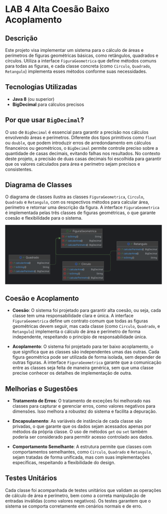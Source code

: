 # LAB 4 Alta Coesão Baixo Acoplamento

## Descrição

Este projeto visa implementar um sistema para o cálculo de áreas e perímetros de figuras geométricas básicas, como
retângulos, quadrados e círculos. Utiliza a interface `FiguraGeometrica` que define métodos comuns para todas as
figuras, e cada classe concreta (como `Circulo`, `Quadrado`, `Retangulo`) implementa esses métodos conforme suas
necessidades.

## Tecnologias Utilizadas

- **Java 8** (ou superior)
- **BigDecimal** para cálculos precisos

## Por que usar `BigDecimal`?

O uso de `BigDecimal` é essencial para garantir a precisão nos cálculos envolvendo áreas e perímetros. Diferente dos
tipos primitivos como `float` ou `double`, que podem introduzir erros de arredondamento em cálculos financeiros ou
geométricos, o `BigDecimal` permite controle preciso sobre a quantidade de casas decimais, evitando falhas nos
resultados. No contexto deste projeto, a precisão de duas casas decimais foi escolhida para garantir que os valores
calculados para área e perímetro sejam precisos e consistentes.

## Diagrama de Classes

O diagrama de classes ilustra as classes `FiguraGeometrica`, `Circulo`, `Quadrado` e `Retangulo`, com os respectivos
métodos para calcular área, perímetro e retornar uma descrição da figura. A interface `FiguraGeometrica` é implementada
pelas três classes de figuras geométricas, o que garante coesão e flexibilidade para o sistema.

![Diagrama de Classes](/src/main/resources/diagrama_classes.png)

## Coesão e Acoplamento

- **Coesão**: O sistema foi projetado para garantir alta coesão, ou seja, cada classe tem uma responsabilidade clara e
  única. A interface `FiguraGeometrica` define um contrato comum que todas as figuras geométricas devem seguir, mas cada
  classe (como `Circulo`, `Quadrado`, e `Retangulo`) implementa o cálculo de área e perímetro de forma independente,
  respeitando o princípio de responsabilidade única.

- **Acoplamento**: O sistema foi projetado para ter baixo acoplamento, o que significa que as classes são independentes
  umas das outras. Cada figura geométrica pode ser utilizada de forma isolada, sem depender de outras figuras. A
  interface `FiguraGeometrica` garante que a comunicação entre as classes seja feita de maneira genérica, sem que uma
  classe precise conhecer os detalhes de implementação de outra.

## Melhorias e Sugestões

- **Tratamento de Erros**: O tratamento de exceções foi melhorado nas classes para capturar e gerenciar erros, como
  valores negativos para dimensões. Isso melhora a robustez do sistema e facilita a depuração.

- **Encapsulamento**: As variáveis de instância de cada classe são privadas, o que garante que os dados sejam acessados
  apenas por métodos da própria classe. O uso de métodos `get` ou `set` também poderia ser considerado para permitir
  acesso controlado aos dados.

- **Comportamento Semelhante**: A estrutura permite que classes com comportamentos semelhantes, como `Circulo`,
  `Quadrado` e `Retangulo`, sejam tratadas de forma unificada, mas com suas implementações específicas, respeitando a
  flexibilidade do design.

## Testes Unitários

Cada classe foi acompanhada de testes unitários que validam as operações de cálculo de área e perímetro, bem como a
correta manipulação de entradas inválidas (como valores negativos). Os testes garantem que o sistema se comporta
corretamente em cenários normais e de erro.

